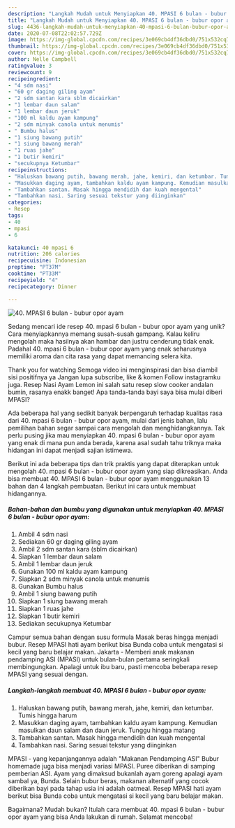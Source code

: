 ```yaml
---
description: "Langkah Mudah untuk Menyiapkan 40. MPASI 6 bulan - bubur opor ayam yang Enak"
title: "Langkah Mudah untuk Menyiapkan 40. MPASI 6 bulan - bubur opor ayam yang Enak"
slug: 4436-langkah-mudah-untuk-menyiapkan-40-mpasi-6-bulan-bubur-opor-ayam-yang-enak
date: 2020-07-08T22:02:57.729Z
image: https://img-global.cpcdn.com/recipes/3e069cb4df36dbd0/751x532cq70/40-mpasi-6-bulan-bubur-opor-ayam-foto-resep-utama.jpg
thumbnail: https://img-global.cpcdn.com/recipes/3e069cb4df36dbd0/751x532cq70/40-mpasi-6-bulan-bubur-opor-ayam-foto-resep-utama.jpg
cover: https://img-global.cpcdn.com/recipes/3e069cb4df36dbd0/751x532cq70/40-mpasi-6-bulan-bubur-opor-ayam-foto-resep-utama.jpg
author: Nelle Campbell
ratingvalue: 3
reviewcount: 9
recipeingredient:
- "4 sdm nasi"
- "60 gr daging giling ayam"
- "2 sdm santan kara sblm dicairkan"
- "1 lembar daun salam"
- "1 lembar daun jeruk"
- "100 ml kaldu ayam kampung"
- "2 sdm minyak canola untuk menumis"
- " Bumbu halus"
- "1 siung bawang putih"
- "1 siung bawang merah"
- "1 ruas jahe"
- "1 butir kemiri"
- "secukupnya Ketumbar"
recipeinstructions:
- "Haluskan bawang putih, bawang merah, jahe, kemiri, dan ketumbar. Tumis hingga harum"
- "Masukkan daging ayam, tambahkan kaldu ayam kampung. Kemudian masulkan daun salam dan daun jeruk. Tunggu hingga matang"
- "Tambahkan santan. Masak hingga mendidih dan kuah mengental"
- "Tambahkan nasi. Saring sesuai tekstur yang diinginkan"
categories:
- Resep
tags:
- 40
- mpasi
- 6

katakunci: 40 mpasi 6 
nutrition: 206 calories
recipecuisine: Indonesian
preptime: "PT37M"
cooktime: "PT33M"
recipeyield: "4"
recipecategory: Dinner

---
```



![40. MPASI 6 bulan - bubur opor ayam](https://img-global.cpcdn.com/recipes/3e069cb4df36dbd0/751x532cq70/40-mpasi-6-bulan-bubur-opor-ayam-foto-resep-utama.jpg)

Sedang mencari ide resep 40. mpasi 6 bulan - bubur opor ayam yang unik? Cara menyiapkannya memang susah-susah gampang. Kalau keliru mengolah maka hasilnya akan hambar dan justru cenderung tidak enak. Padahal 40. mpasi 6 bulan - bubur opor ayam yang enak seharusnya memiliki aroma dan cita rasa yang dapat memancing selera kita.

Thank you for watching Semoga video ini menginspirasi dan bisa diambil sisi positifnya ya Jangan lupa subscribe, like &amp; komen Follow instagramku juga. Resep Nasi Ayam Lemon ini salah satu resep slow cooker andalan bumin, rasanya enakk banget! Apa tanda-tanda bayi saya bisa mulai diberi MPASI?

Ada beberapa hal yang sedikit banyak berpengaruh terhadap kualitas rasa dari 40. mpasi 6 bulan - bubur opor ayam, mulai dari jenis bahan, lalu pemilihan bahan segar sampai cara mengolah dan menghidangkannya. Tak perlu pusing jika mau menyiapkan 40. mpasi 6 bulan - bubur opor ayam yang enak di mana pun anda berada, karena asal sudah tahu triknya maka hidangan ini dapat menjadi sajian istimewa.


Berikut ini ada beberapa tips dan trik praktis yang dapat diterapkan untuk mengolah 40. mpasi 6 bulan - bubur opor ayam yang siap dikreasikan. Anda bisa membuat 40. MPASI 6 bulan - bubur opor ayam menggunakan 13 bahan dan 4 langkah pembuatan. Berikut ini cara untuk membuat hidangannya.

<!--inarticleads1-->

##### Bahan-bahan dan bumbu yang digunakan untuk menyiapkan 40. MPASI 6 bulan - bubur opor ayam:

1. Ambil 4 sdm nasi
1. Sediakan 60 gr daging giling ayam
1. Ambil 2 sdm santan kara (sblm dicairkan)
1. Siapkan 1 lembar daun salam
1. Ambil 1 lembar daun jeruk
1. Gunakan 100 ml kaldu ayam kampung
1. Siapkan 2 sdm minyak canola untuk menumis
1. Gunakan  Bumbu halus
1. Ambil 1 siung bawang putih
1. Siapkan 1 siung bawang merah
1. Siapkan 1 ruas jahe
1. Siapkan 1 butir kemiri
1. Sediakan secukupnya Ketumbar


Campur semua bahan dengan susu formula Masak beras hingga menjadi bubur. Resep MPASI hati ayam berikut bisa Bunda coba untuk mengatasi si kecil yang baru belajar makan. Jakarta - Memberi anak makanan pendamping ASI (MPASI) untuk bulan-bulan pertama seringkali membingungkan. Apalagi untuk ibu baru, pasti mencoba beberapa resep MPASI yang sesuai dengan. 

<!--inarticleads2-->

##### Langkah-langkah membuat 40. MPASI 6 bulan - bubur opor ayam:

1. Haluskan bawang putih, bawang merah, jahe, kemiri, dan ketumbar. Tumis hingga harum
1. Masukkan daging ayam, tambahkan kaldu ayam kampung. Kemudian masulkan daun salam dan daun jeruk. Tunggu hingga matang
1. Tambahkan santan. Masak hingga mendidih dan kuah mengental
1. Tambahkan nasi. Saring sesuai tekstur yang diinginkan


MPASI - yang kepanjangannya adalah &#34;Makanan Pendamping ASI&#34; Bubur homemade juga bisa menjadi variasi MPASI. Puree diberikan di samping pemberian ASI. Ayam yang dimaksud bukanlah ayam goreng apalagi ayam sambal ya, Bunda. Selain bubur beras, makanan alternatif yang cocok diberikan bayi pada tahap usia ini adalah oatmeal. Resep MPASI hati ayam berikut bisa Bunda coba untuk mengatasi si kecil yang baru belajar makan. 

Bagaimana? Mudah bukan? Itulah cara membuat 40. mpasi 6 bulan - bubur opor ayam yang bisa Anda lakukan di rumah. Selamat mencoba!
